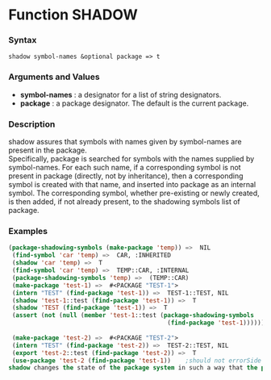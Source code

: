 <!-- Generated on 05/10/2020 by https://github.com/anto2oo/clhs-evolved -->

# Function SHADOW

### Syntax
`shadow symbol-names &optional package => t`  


### Arguments and Values
- **symbol-names** : a designator for a list of string designators.   
- **package** : a package designator.  The default is the current package.   


### Description
shadow assures that symbols with names given by symbol-names are present in the package.  
Specifically, package is searched for symbols with the names supplied by symbol-names.  For each such name, if a corresponding symbol is not present in package (directly, not by inheritance), then a corresponding symbol is created with that name, and inserted into package as an internal symbol. The corresponding symbol, whether pre-existing or newly created, is then added, if not already present, to the shadowing symbols list of package.



### Examples
```lisp 
(package-shadowing-symbols (make-package 'temp)) =>  NIL
 (find-symbol 'car 'temp) =>  CAR, :INHERITED
 (shadow 'car 'temp) =>  T
 (find-symbol 'car 'temp) =>  TEMP::CAR, :INTERNAL
 (package-shadowing-symbols 'temp) =>  (TEMP::CAR)
 (make-package 'test-1) =>  #<PACKAGE "TEST-1">
 (intern "TEST" (find-package 'test-1)) =>  TEST-1::TEST, NIL
 (shadow 'test-1::test (find-package 'test-1)) =>  T
 (shadow 'TEST (find-package 'test-1)) =>  T
 (assert (not (null (member 'test-1::test (package-shadowing-symbols
                                            (find-package 'test-1))))))
 
 (make-package 'test-2) =>  #<PACKAGE "TEST-2">
 (intern "TEST" (find-package 'test-2)) =>  TEST-2::TEST, NIL
 (export 'test-2::test (find-package 'test-2)) =>  T
 (use-package 'test-2 (find-package 'test-1))    ;should not errorSide Effects:
shadow changes the state of the package system in such a way that the package consistency rules do not hold across the change.
```
